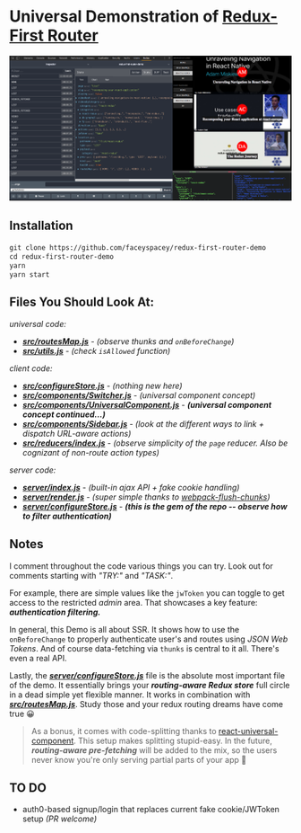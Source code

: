 # Universal Demonstration of [Redux-First Router](https://github.com/faceyspacey/redux-first-router)

![redux-first-router-demo screenshot](./screenshot.png)

## Installation

```
git clone https://github.com/faceyspacey/redux-first-router-demo
cd redux-first-router-demo
yarn
yarn start
```


## Files You Should Look At:

*universal code:*
- [***src/routesMap.js***](./src/routesMap.js) - *(observe thunks and `onBeforeChange`)*
- [***src/utils.js***](./src/utils.js) - *(check `isAllowed` function)*

*client code:*
- [***src/configureStore.js***](./src/configureStore.js) - *(nothing new here)*
- [***src/components/Switcher.js***](./src/components/Switcher.js) - *(universal component concept)*
- [***src/components/UniversalComponent.js***](./src/components/UniversalComponent.js) - ***(universal component concept continued...)***
- [***src/components/Sidebar.js***](./src/components/Sidebar.js) - *(look at the different ways to link + dispatch URL-aware actions)*
- [***src/reducers/index.js***](./src/reducers/index.js) -  *(observe simplicity of the `page` reducer. Also be cognizant of non-route action types)*


*server code:*
- [***server/index.js***](./server/index.js) - *(built-in ajax API + fake cookie handling)*
- [***server/render.js***](./server/render.js) - *(super simple thanks to [webpack-flush-chunks](https://github.com/faceyspacey/webpack-flush-chunks))*
- [***server/configureStore.js***](./server/configureStore.js) - ***(this is the gem of the repo -- observe how to filter authentication)***

## Notes
I comment throughout the code various things you can try. Look out for comments starting with *"TRY:"* and *"TASK:"*. 

For example, there are simple values like the `jwToken` you can toggle to get access to the restricted *admin* area. That showcases a key feature: ***authentication filtering.*** 

In general, this Demo is all about SSR. It shows how to use the `onBeforeChange` to properly authenticate user's and routes using *JSON Web Tokens*. And of course data-fetching via `thunks` is central to it all. There's even a real API.

Lastly, the [***server/configureStore.js***](./server/configureStore.js) file is the absolute most important file of the demo. It essentially brings your ***routing-aware Redux store*** full circle in a dead simple yet flexible manner. It works in combination with [***src/routesMap.js***](./src/routesMap.js). Study those and your redux routing dreams have come true 😀

> As a bonus, it comes with code-splitting thanks to [react-universal-component](https://github.com/faceyspacey/react-universal-component). This setup makes splitting stupid-easy. In the future, ***routing-aware pre-fetching*** will be added to the mix, so the users never know you're only serving partial parts of your app 🚀


## TO DO

- auth0-based signup/login that replaces current fake cookie/JWToken setup *(PR welcome)*
